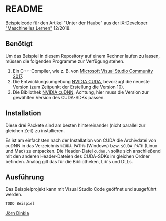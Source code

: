 # README

Beispielcode für den Artikel "Unter der Haube" aus der [iX-Developer "Maschinelles Lernen"](https://shop.heise.de/zeitschriften/ix/sonderhefte) 12/2018.

## Benötigt

Um das Beispiel in diesem Repository auf einem Rechner laufen zu lassen, müssen die folgenden Programme zur Verfügung stehen.

1. Ein C++-Compiler, wie z. B. von [Microsoft Visual Studio Community 2017](https://visualstudio.microsoft.com/vs/community/).
2. Die Entwicklungsumgebung [NVIDIA CUDA](https://developer.nvidia.com/cuda-downloads), bevorzugt die neueste Version (zum Zeitpunkt der Erstellung die Version 10).
3. Die Bibliothek [NVIDIA cuDNN](https://developer.nvidia.com/cudnn). Achtung, hier muss die Version zur gewählten Version des CUDA-SDKs passen. 

## Installation

Diese drei Packete sind am besten hintereinander (nicht parallel zur gleichen Zeit) zu installieren.

Es ist am einfachsten nach der Installation von CUDA die Archivdatei von cuDNN in das Verzeichnis `%CUDA_PATH%` (Windows) bzw. `$CUDA_PATH` (Linux und Mac)
zu entpacken. Die Header-Datei `cudnn.h` sollte sich anschließend mit den anderen Header-Dateien des CUDA-SDKs im gleichen Ordner befinden. Analog gilt das für die
Bibliotheken, Lib's und DLLs.

## Ausführung

Das Beispielprojekt kann mit Visual Studio Code geöffnet und ausgeführt werden.

```bash
TODO Beispiel
```

[Jörn Dinkla](https://www.dinkla.net)
